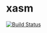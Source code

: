 # xasm

[![Build Status](https://travis-ci.org/harpoon-emu/xasm.svg?branch=master)](https://travis-ci.org/harpoon-emu/xasm)
